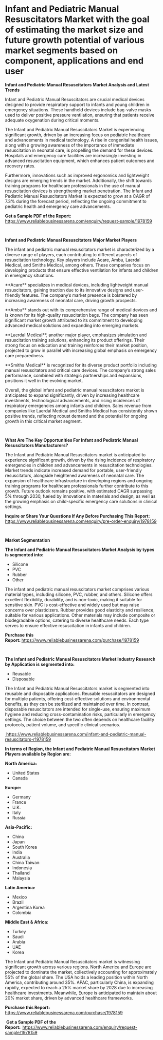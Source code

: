 <p><h1>Infant and Pediatric Manual Resuscitators Market with the goal of estimating the market size and future growth potential of various market segments based on component, applications and end user</h1></p><p><strong>Infant and Pediatric Manual Resuscitators Market Analysis and Latest Trends</strong></p>
<p><p>Infant and Pediatric Manual Resuscitators are crucial medical devices designed to provide respiratory support to infants and young children in emergency situations. These handheld devices include bag-valve masks used to deliver positive pressure ventilation, ensuring that patients receive adequate oxygenation during critical moments. </p><p>The Infant and Pediatric Manual Resuscitators Market is experiencing significant growth, driven by an increasing focus on pediatric healthcare and advancements in medical technology. A rise in congenital health issues, along with a growing awareness of the importance of immediate resuscitation in neonatal care, is propelling the demand for these devices. Hospitals and emergency care facilities are increasingly investing in advanced resuscitation equipment, which enhances patient outcomes and recovery rates.</p><p>Furthermore, innovations such as improved ergonomics and lightweight designs are emerging trends in the market. Additionally, the shift towards training programs for healthcare professionals in the use of manual resuscitation devices is strengthening market penetration. The Infant and Pediatric Manual Resuscitators Market is expected to grow at a CAGR of 7.3% during the forecast period, reflecting the ongoing commitment to pediatric health and emergency care advancements.</p></p>
<p><strong>Get a Sample PDF of the Report:&nbsp;</strong> <a href="https://www.reliablebusinessarena.com/enquiry/request-sample/1978159?utm_campaign=3520&utm_medium=2&utm_source=Github&utm_content=ia&utm_term=16042025&utm_id=infant-and-pediatric-manual-resuscitators">https://www.reliablebusinessarena.com/enquiry/request-sample/1978159</a></p>
<p>&nbsp;</p>
<p><strong>Infant and Pediatric Manual Resuscitators Major Market Players</strong></p>
<p><p>The infant and pediatric manual resuscitators market is characterized by a diverse range of players, each contributing to different aspects of resuscitation technology. Key players include Acare, Ambu, Laerdal Medical, and Smiths Medical, among others. These companies focus on developing products that ensure effective ventilation for infants and children in emergency situations.</p><p>**Acare** specializes in medical devices, including lightweight manual resuscitators, gaining traction due to its innovative designs and user-friendly features. The company’s market presence is bolstered by increasing awareness of neonatal care, driving growth prospects.</p><p>**Ambu** stands out with its comprehensive range of medical devices and is known for its high-quality resuscitation bags. The company has seen significant market growth attributed to its commitment to developing advanced medical solutions and expanding into emerging markets.</p><p>**Laerdal Medical**, another major player, emphasizes simulation and resuscitation training solutions, enhancing its product offerings. Their strong focus on education and training reinforces their market position, projected to grow in parallel with increasing global emphasis on emergency care preparedness.</p><p>**Smiths Medical** is recognized for its diverse product portfolio including manual resuscitators and critical care devices. The company’s strong sales performance, combined with strategic partnerships and expansions, positions it well in the evolving market.</p><p>Overall, the global infant and pediatric manual resuscitators market is anticipated to expand significantly, driven by increasing healthcare investments, technological advancements, and rising incidences of respiratory emergencies among infants and children. Sales revenue from companies like Laerdal Medical and Smiths Medical has consistently shown positive trends, reflecting robust demand and the potential for ongoing growth in this critical market segment.</p></p>
<p>&nbsp;</p>
<p><strong>What Are The Key Opportunities For Infant and Pediatric Manual Resuscitators Manufacturers?</strong></p>
<p><p>The Infant and Pediatric Manual Resuscitators market is anticipated to experience significant growth, driven by the rising incidence of respiratory emergencies in children and advancements in resuscitation technologies. Market trends indicate increased demand for portable, user-friendly resuscitators, alongside heightened awareness of neonatal care. The expansion of healthcare infrastructure in developing regions and ongoing training programs for healthcare professionals further contribute to this growth. Future outlook remains positive, with estimated CAGR surpassing 5% through 2030, fueled by innovations in materials and design, as well as the growing emphasis on child-specific emergency care solutions in clinical settings.</p></p>
<p><strong>Inquire or Share Your Questions If Any Before Purchasing This Report:</strong> <a href="https://www.reliablebusinessarena.com/enquiry/pre-order-enquiry/1978159?utm_campaign=3520&utm_medium=2&utm_source=Github&utm_content=ia&utm_term=16042025&utm_id=infant-and-pediatric-manual-resuscitators">https://www.reliablebusinessarena.com/enquiry/pre-order-enquiry/1978159</a></p>
<p>&nbsp;</p>
<p><strong>Market Segmentation</strong></p>
<p><strong>The Infant and Pediatric Manual Resuscitators Market Analysis by types is segmented into:</strong></p>
<p><ul><li>Silicone</li><li>PVC</li><li>Rubber</li><li>Other</li></ul></p>
<p><p>The infant and pediatric manual resuscitators market comprises various material types, including silicone, PVC, rubber, and others. Silicone offers excellent flexibility, durability, and is non-toxic, making it suitable for sensitive skin. PVC is cost-effective and widely used but may raise concerns over plasticizers. Rubber provides good elasticity and resilience, suitable for various applications. Other materials may include composite or biodegradable options, catering to diverse healthcare needs. Each type serves to ensure effective resuscitation in infants and children.</p></p>
<p><strong>Purchase this Report:&nbsp;</strong><a href="https://www.reliablebusinessarena.com/purchase/1978159?utm_campaign=3520&utm_medium=2&utm_source=Github&utm_content=ia&utm_term=16042025&utm_id=infant-and-pediatric-manual-resuscitators">https://www.reliablebusinessarena.com/purchase/1978159</a></p>
<p>&nbsp;</p>
<p><strong>The Infant and Pediatric Manual Resuscitators Market Industry Research by Application is segmented into:</strong></p>
<p><ul><li>Reusable</li><li>Disposable</li></ul></p>
<p><p>The Infant and Pediatric Manual Resuscitators market is segmented into reusable and disposable applications. Reusable resuscitators are designed for multiple patients, offering cost-effective solutions and environmental benefits, as they can be sterilized and maintained over time. In contrast, disposable resuscitators are intended for single-use, ensuring maximum hygiene and reducing cross-contamination risks, particularly in emergency settings. The choice between the two often depends on healthcare facility protocols, patient volume, and specific clinical scenarios.</p></p>
<p><a href="https://www.reliablebusinessarena.com/infant-and-pediatric-manual-resuscitators-r1978159?utm_campaign=3520&utm_medium=2&utm_source=Github&utm_content=ia&utm_term=16042025&utm_id=infant-and-pediatric-manual-resuscitators">&nbsp;https://www.reliablebusinessarena.com/infant-and-pediatric-manual-resuscitators-r1978159</a></p>
<p><strong>In terms of Region, the Infant and Pediatric Manual Resuscitators Market Players available by Region are:</strong></p>
<p>
    <p> <strong> North America: </strong>
        <ul>
            <li>United States</li>
            <li>Canada</li>
        </ul>
        </p> 
    <p> <strong> Europe: </strong>
        <ul>
            <li>Germany</li>
            <li>France</li>
            <li>U.K.</li>
            <li>Italy</li>
            <li>Russia</li>
        </ul>
        </p> 
    <p> <strong> Asia-Pacific: </strong>
        <ul>
            <li>China</li>
            <li>Japan</li>
            <li>South Korea</li>
            <li>India</li>
            <li>Australia</li>
            <li>China Taiwan</li>
            <li>Indonesia</li>
            <li>Thailand</li>
            <li>Malaysia</li>
        </ul>
        </p> 
    <p> <strong> Latin America: </strong>
        <ul>
            <li>Mexico</li>
            <li>Brazil</li>
            <li>Argentina Korea</li>
            <li>Colombia</li>
        </ul>
        </p> 
    <p> <strong> Middle East & Africa: </strong>
        <ul>
            <li>Turkey</li>
            <li>Saudi</li>
            <li>Arabia</li>
            <li>UAE</li>
            <li>Korea</li>
        </ul>
    </p>
    </p>
<p><p>The Infant and Pediatric Manual Resuscitators market is witnessing significant growth across various regions. North America and Europe are projected to dominate the market, collectively accounting for approximately 55% of the global share. The USA holds a leading position within North America, contributing around 35%. APAC, particularly China, is expanding rapidly, expected to reach a 25% market share by 2028 due to increasing healthcare investments. Meanwhile, Europe is anticipated to maintain about 20% market share, driven by advanced healthcare frameworks.</p></p>
<p><strong>Purchase this Report: </strong><a href="https://www.reliablebusinessarena.com/purchase/1978159?utm_campaign=3520&utm_medium=2&utm_source=Github&utm_content=ia&utm_term=16042025&utm_id=infant-and-pediatric-manual-resuscitators">https://www.reliablebusinessarena.com/purchase/1978159</a></p>
<p>&nbsp;<strong>Get a Sample PDF of the Report:&nbsp;&nbsp;</strong><a href="https://www.reliablebusinessarena.com/enquiry/request-sample/1978159?utm_campaign=3520&utm_medium=2&utm_source=Github&utm_content=ia&utm_term=16042025&utm_id=infant-and-pediatric-manual-resuscitators">https://www.reliablebusinessarena.com/enquiry/request-sample/1978159</a></p>
<p><strong></strong></p>
<p><p></p><p></p><p></p></p>